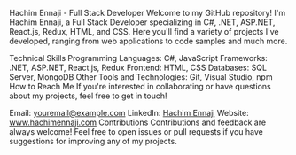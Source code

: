 Hachim Ennaji - Full Stack Developer
Welcome to my GitHub repository! I'm Hachim Ennaji, a Full Stack Developer specializing in C#, .NET, ASP.NET, React.js, Redux, HTML, and CSS. Here you'll find a variety of projects I've developed, ranging from web applications to code samples and much more.

Technical Skills
Programming Languages: C#, JavaScript
Frameworks: .NET, ASP.NET, React.js, Redux
Frontend: HTML, CSS
Databases: SQL Server, MongoDB
Other Tools and Technologies: Git, Visual Studio, npm
How to Reach Me
If you're interested in collaborating or have questions about my projects, feel free to get in touch!

Email: youremail@example.com
LinkedIn: <a href="https://www.linkedin.com/in/hachim-ennaji/">Hachim Ennaji</a>
Website: www.hachimennaji.com
Contributions
Contributions and feedback are always welcome! Feel free to open issues or pull requests if you have suggestions for improving any of my projects.

